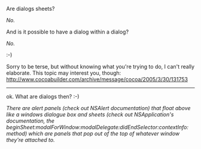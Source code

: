 

Are dialogs sheets?

*No.*

And is it possible to have a dialog within a dialog?

*No.*

:-)

  Sorry to be terse, but without knowing what you're trying to do, I can't really elaborate. This topic may interest you, though: http://www.cocoabuilder.com/archive/message/cocoa/2005/3/30/131753

----

ok. What are dialogs then? :-)

*There are alert panels (check out NSAlert documentation) that float above like a windows dialogue box and sheets (check out NSApplication's documentation, the beginSheet:modalForWindow:modalDelegate:didEndSelector:contextInfo: method) which are panels that pop out of the top of whatever window they're attached to.*
